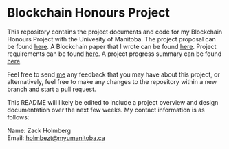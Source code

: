 # Blockchain Honours Project
This repository contains the project documents and code for my Blockchain Honours Project with the Univesity of Manitoba. The project proposal can be found [here](Proposal.pdf). A Blockchain paper that I wrote can be found [here](Paper.pdf). Project requirements can be found [here](Requirements.md). A project progress summary can be found [here]().

Feel free to send [me](mailto:holmbezt@myumanitoba.ca) any feedback that you may have about this project, or alternatively, feel free to make any changes to the repository within a new branch and start a pull request. 

This README will likely be edited to include a project overview and design documentation over the next few weeks. My contact information is as follows:

Name: Zack Holmberg  
Email: holmbezt@myumanitoba.ca

